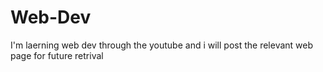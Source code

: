 # Web-Dev
I'm laerning web dev through the youtube and i will post the relevant web page for future retrival
